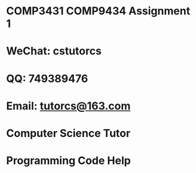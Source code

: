 # COMP3431 COMP9434 Assignment 1

# WeChat: cstutorcs

# QQ: 749389476

# Email: tutorcs@163.com

# Computer Science Tutor

# Programming Code Help
